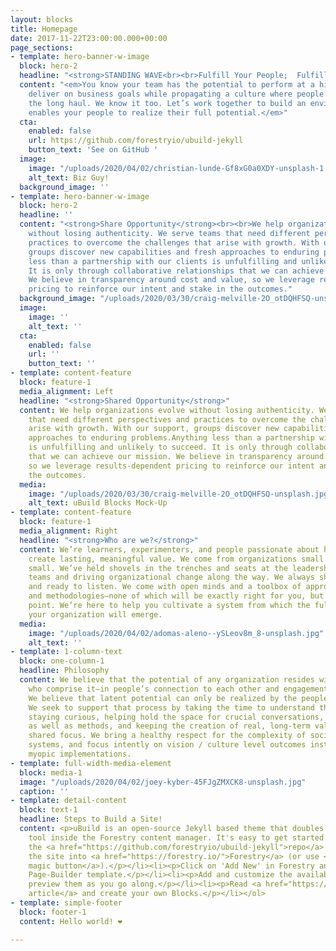 ```yaml
---
layout: blocks
title: Homepage
date: 2017-11-22T23:00:00.000+00:00
page_sections:
- template: hero-banner-w-image
  block: hero-2
  headline: "<strong>STANDING WAVE<br><br>Fulfill Your People;  Fulfill Your Purpose</strong>"
  content: "<em>You know your team has the potential to perform at a higher level–to
    deliver on business goals while propagating a culture where people thrive for
    the long haul. We know it too. Let’s work together to build an environment that
    enables your people to realize their full potential.</em>"
  cta:
    enabled: false
    url: https://github.com/forestryio/ubuild-jekyll
    button_text: 'See on GitHub '
  image:
    image: "/uploads/2020/04/02/christian-lunde-Gf8xG0a0XDY-unsplash-1.jpg"
    alt_text: Biz Guy!
  background_image: ''
- template: hero-banner-w-image
  block: hero-2
  headline: ''
  content: "<strong>Share Opportunity</strong><br><br>We help organizations evolve
    without losing authenticity. We serve teams that need different perspectives and
    practices to overcome the challenges that arise with growth. With our support,
    groups discover new capabilities and fresh approaches to enduring problems.Anything
    less than a partnership with our clients is unfulfilling and unlikely to succeed.
    It is only through collaborative relationships that we can achieve our mission.
    We believe in transparency around cost and value, so we leverage results-dependent
    pricing to reinforce our intent and stake in the outcomes."
  background_image: "/uploads/2020/03/30/craig-melville-2O_otDQHFSQ-unsplash.jpg"
  image:
    image: ''
    alt_text: ''
  cta:
    enabled: false
    url: ''
    button_text: ''
- template: content-feature
  block: feature-1
  media_alignment: Left
  headline: "<strong>Shared Opportunity</strong>"
  content: We help organizations evolve without losing authenticity. We serve teams
    that need different perspectives and practices to overcome the challenges that
    arise with growth. With our support, groups discover new capabilities and fresh
    approaches to enduring problems.Anything less than a partnership with our clients
    is unfulfilling and unlikely to succeed. It is only through collaborative relationships
    that we can achieve our mission. We believe in transparency around cost and value,
    so we leverage results-dependent pricing to reinforce our intent and stake in
    the outcomes.
  media:
    image: "/uploads/2020/03/30/craig-melville-2O_otDQHFSQ-unsplash.jpg"
    alt_text: uBuild Blocks Mock-Up
- template: content-feature
  block: feature-1
  media_alignment: Right
  headline: "<strong>Who are we?</strong>"
  content: We’re learners, experimenters, and people passionate about helping others
    create lasting, meaningful value. We come from organizations small and not so
    small. We’ve held shovels in the trenches and seats at the leadership table, developing
    teams and driving organizational change along the way. We always show up curious
    and ready to listen. We come with open minds and a toolbox of approaches, disciplines,
    and methodologies–none of which will be exactly right for you, but that’s the
    point. We’re here to help you cultivate a system from which the full force of
    your organization will emerge.
  media:
    image: "/uploads/2020/04/02/adomas-aleno--ySLeov8m_8-unsplash.jpg"
    alt_text: ''
- template: 1-column-text
  block: one-column-1
  headline: Philosophy
  content: We believe that the potential of any organization resides within the people
    who comprise it–in people’s connection to each other and engagement in their work.
    We believe that latent potential can only be realized by the people themselves.
    We seek to support that process by taking the time to understand the larger context,
    staying curious, helping hold the space for crucial conversations, sharing principles
    as well as methods, and keeping the creation of real, long-term value as everyone’s
    shared focus. We bring a healthy respect for the complexity of sociotechnical
    systems, and focus intently on vision / culture level outcomes instead of rigid,
    myopic implementations.
- template: full-width-media-element
  block: media-1
  image: "/uploads/2020/04/02/joey-kyber-45FJgZMXCK8-unsplash.jpg"
  caption: ''
- template: detail-content
  block: text-1
  headline: Steps to Build a Site!
  content: <p>uBuild is an open-source Jekyll based theme that doubles as a builder
    tool inside the Forestry content manager. It's easy to get started!</p><ol><li><p>Fork
    the <a href="https://github.com/forestryio/ubuild-jekyll">repo</a> and import
    the site into <a href="https://forestry.io/">Forestry</a> (or use <a href="https://forestry.io/blog/ubuild-a-new-theme-for-static-sites-using-blocks#even-quicker-start">our
    magic button</a>).</p></li><li><p>Click on 'Add New' in Forestry and select the
    Page-Builder template.</p></li><li><p>Add and customize the available Blocks and
    preview them as you go along.</p></li><li><p>Read <a href="https://forestry.io/blog/ubuild-a-new-theme-for-static-sites-using-blocks/">our
    article</a> and create your own Blocks.</p></li></ol>
- template: simple-footer
  block: footer-1
  content: Hello world! ❤︎

---
```

